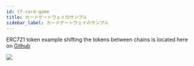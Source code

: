 ```yaml
---
id: tf-card-game
title: カードゲートウェイのサンプル
sidebar_label: カードゲートウェイのサンプル
---
```

ERC721 token example shifting the tokens between chains is located here on [Github](https://github.com/loomnetwork/cards-gateway-example)

![](/developers/img/tf-card-game.gif)